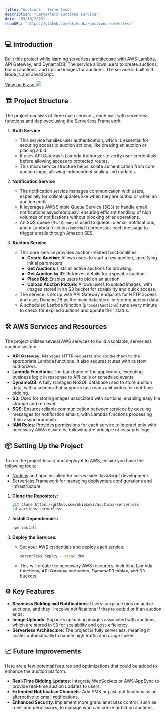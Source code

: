 ```yaml
---
title: "Auctions - Serverless"
description: "Serverless auctions service"
date: "03/18/2023"
repoURL: "https://github.com/okieLoki/auctions-serverless"
---
```


## 💻 Introduction

Built this project while learning serverless architecture with AWS Lambda, API Gateway, and DynamoDB. The service allows users to create auctions, bid on auctions, and upload images for auctions. The service is built with Node.js and JavaScript.

[View on Eraser![](https://app.eraser.io/workspace/H41KFwTV7sa9xeazutgU/preview?elements=f4RS7VltUEytuxvAnUzqzQ&type=embed)](https://app.eraser.io/workspace/H41KFwTV7sa9xeazutgU?elements=f4RS7VltUEytuxvAnUzqzQ)


## 🏗️ Project Structure

The project consists of three main services, each built with serverless functions and deployed using the Serverless Framework:

1. **Auth Service**
   - This service handles user authentication, which is essential for securing access to auction actions, like creating an auction or placing a bid.
   - It uses API Gateway’s Lambda Authorizer to verify user credentials before allowing access to protected routes.
   - This microservice structure helps isolate authentication from core auction logic, allowing independent scaling and updates.

2. **Notification Service**
   - The notification service manages communication with users, especially for critical updates like when they are outbid or when an auction ends.
   - It leverages AWS Simple Queue Service (SQS) to handle email notifications asynchronously, ensuring efficient handling of high volumes of notifications without blocking other operations.
   - An SQS queue (`MailQueue`) is used to queue up email notifications, and a Lambda function (`sendMail`) processes each message to trigger emails through Amazon SES.

3. **Auction Service**
   - This core service provides auction-related functionalities:
     - **Create Auction**: Allows users to start a new auction, specifying initial parameters.
     - **Get Auctions**: Lists all active auctions for browsing.
     - **Get Auction by ID**: Retrieves details for a specific auction.
     - **Place Bid**: Enables users to bid on an auction.
     - **Upload Auction Picture**: Allows users to upload images, with images stored in an S3 bucket for scalability and quick access.
   - The service is set up with API Gateway endpoints for HTTP access and uses DynamoDB as the main data store for storing auction data.
   - A scheduled Lambda function (`processAuctions`) runs every minute to check for expired auctions and update their status.

## 🛠️ AWS Services and Resources

The project utilizes several AWS services to build a scalable, serverless auction system:

- **API Gateway**: Manages HTTP requests and routes them to the appropriate Lambda functions. It also secures routes with custom authorizers.
- **Lambda Functions**: The backbone of the application, executing business logic in response to API calls or scheduled events.
- **DynamoDB**: A fully managed NoSQL database used to store auction data, with a schema that supports fast reads and writes for real-time bidding.
- **S3**: Used for storing images associated with auctions, enabling easy file storage and retrieval.
- **SQS**: Ensures reliable communication between services by queuing messages for notification emails, with Lambda functions processing them asynchronously.
- **IAM Roles**: Provides permissions for each service to interact only with necessary AWS resources, following the principle of least privilege.

## 📦 Setting Up the Project

To run the project locally and deploy it to AWS, ensure you have the following tools:

- [Node.js](https://nodejs.org/) and npm installed for server-side JavaScript development.
- [Serverless Framework](https://www.serverless.com/) for managing deployment configurations and infrastructure.

1. **Clone the Repository:**
   ```bash
   git clone https://github.com/okieLoki/auctions-serverless
   cd auctions-serverless
   ```

2. **Install Dependencies:**
   ```bash
   npm install
   ```

3. **Deploy the Services:**
   - Set your AWS credentials and deploy each service:
     ```bash
     serverless deploy --stage dev
     ```
   - This will create the necessary AWS resources, including Lambda functions, API Gateway endpoints, DynamoDB tables, and S3 buckets.

## ⚙️ Key Features

- **Seamless Bidding and Notifications**: Users can place bids on active auctions, and they’ll receive notifications if they’re outbid or if an auction ends.
- **Image Uploads**: Supports uploading images associated with auctions, which are stored in S3 for scalability and cost-efficiency.
- **Serverless Architecture**: The project is fully serverless, meaning it scales automatically to handle high traffic and usage spikes.

## 📈 Future Improvements

Here are a few potential features and optimizations that could be added to enhance the auction platform:

- **Real-Time Bidding Updates**: Integrate WebSockets or AWS AppSync to provide real-time auction updates to users.
- **Extended Notification Channels**: Add SMS or push notifications as an alternative to email notifications.
- **Enhanced Security**: Implement more granular access control, such as roles and permissions, to manage who can create or bid on auctions.

